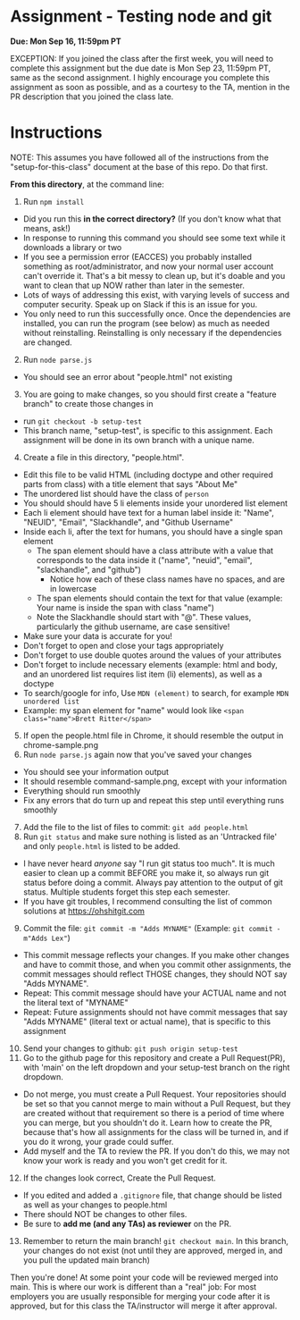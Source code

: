 # Assignment - Testing node and git

**Due: Mon Sep 16, 11:59pm PT** 

EXCEPTION: If you joined the class after the first week, you will need to complete this assignment but the due date is Mon Sep 23, 11:59pm PT, same as the second assignment.  I highly encourage you complete this assignment as soon as possible, and as a courtesy to the TA, mention in the PR description that you joined the class late.

# Instructions

NOTE: This assumes you have followed all of the instructions from the "setup-for-this-class" document at the base of this repo.  Do that first.

**From this directory**, at the command line:

1. Run `npm install`
  * Did you run this **in the correct directory?** (If you don't know what that means, ask!)
  * In response to running this command you should see some text while it downloads a library or two
  * If you see a permission error (EACCES) you probably installed something as root/administrator, and now your normal user account can't override it. That's a bit messy to clean up, but it's doable and you want to clean that up NOW rather than later in the semester.
  * Lots of ways of addressing this exist, with varying levels of success and computer security.  Speak up on Slack if this is an issue for you.
  * You only need to run this successfully once.  Once the dependencies are installed, you can run the program (see below) as much as needed without reinstalling.  Reinstalling is only necessary if the dependencies are changed.
2. Run `node parse.js`  
  * You should see an error about "people.html" not existing
3. You are going to make changes, so you should first create a "feature branch" to create those changes in
  * run `git checkout -b setup-test`
  * This branch name, "setup-test", is specific to this assignment.  Each assignment will be done in its own branch with a unique name.
4. Create a file in this directory, "people.html".  
  * Edit this file to be valid HTML (including doctype and other required parts from class) with a title element that says "About Me"
  * The unordered list should have the class of `person`
  * You should should have 5 li elements inside your unordered list element
  * Each li element should have text for a human label inside it: "Name", "NEUID", "Email", "Slackhandle", and "Github Username"
  * Inside each li, after the text for humans, you should have a single span element
    * The span element should have a class attribute with a value that corresponds to the data inside it ("name", "neuid", "email", "slackhandle", and "github")
      - Notice how each of these class names have no spaces, and are in lowercase
    * The span elements should contain the text for that value (example: Your name is inside the span with class "name")
    * Note the Slackhandle should start with "@".  These values, particularly the github username, are case sensitive!
  * Make sure your data is accurate for you!
  * Don't forget to open and close your tags appropriately
  * Don't forget to use double quotes around the values of your attributes
  * Don't forget to include necessary elements (example: html and body, and an unordered list requires list item (li) elements), as well as a doctype
  * To search/google for info, Use `MDN (element)` to search, for example `MDN unordered list` 
  * Example: my span element for "name" would look like `<span class="name">Brett Ritter</span>`
5. If open the people.html file in Chrome, it should resemble the output in chrome-sample.png
6. Run `node parse.js` again now that you've saved your changes
  * You should see your information output
  * It should resemble command-sample.png, except with your information
  * Everything should run smoothly
  * Fix any errors that do turn up and repeat this step until everything runs smoothly
7. Add the file to the list of files to commit: `git add people.html`
8. Run `git status` and make sure nothing is listed as an 'Untracked file' and only `people.html` is listed to be added.
  * I have never heard *anyone* say "I run git status too much".  It is much easier to clean up a commit BEFORE you make it, so always run git status before doing a commit.  Always pay attention to the output of git status.  Multiple students forget this step each semester.
  * If you have git troubles, I recommend consulting the list of common solutions at https://ohshitgit.com
9. Commit the file: `git commit -m "Adds MYNAME"` (Example: `git commit -m"Adds Lex"`)
  * This commit message reflects your changes.  If you make other changes and have to commit those, and when you commit other assignments, the commit messages should reflect THOSE changes, they should NOT say "Adds MYNAME".
  * Repeat: This commit message should have your ACTUAL name and not the literal text of "MYNAME"
  * Repeat: Future assignments should not have commit messages that say "Adds MYNAME" (literal text or actual name), that is specific to this assignment
10. Send your changes to github: `git push origin setup-test` 
11. Go to the github page for this repository and create a Pull Request(PR), with 'main' on the left dropdown and your setup-test branch on the right dropdown.
  * Do not merge, you must create a Pull Request.  Your repositories should be set so that you cannot merge to main without a Pull Request, but they are created without that requirement so there is a period of time where you can merge, but you shouldn't do it.  Learn how to create the PR, because that's how all assignments for the class will be turned in, and if you do it wrong, your grade could suffer.
  * Add myself and the TA to review the PR.  If you don't do this, we may not know your work is ready and you won't get credit for it.
12. If the changes look correct, Create the Pull Request.
  * If you edited and added a `.gitignore` file, that change should be listed as well as your changes to people.html
  * There should NOT be changes to other files.
  * Be sure to **add me (and any TAs) as reviewer** on the PR.
13. Remember to return the main branch!  `git checkout main`.  In this branch, your changes do not exist (not until they are approved, merged in, and you pull the updated main branch)

Then you're done! At some point your code will be reviewed merged into main. This is where our work is different than a "real" job: For most employers you are usually responsible for merging your code after it is approved, but for this class the TA/instructor will merge it after approval.

